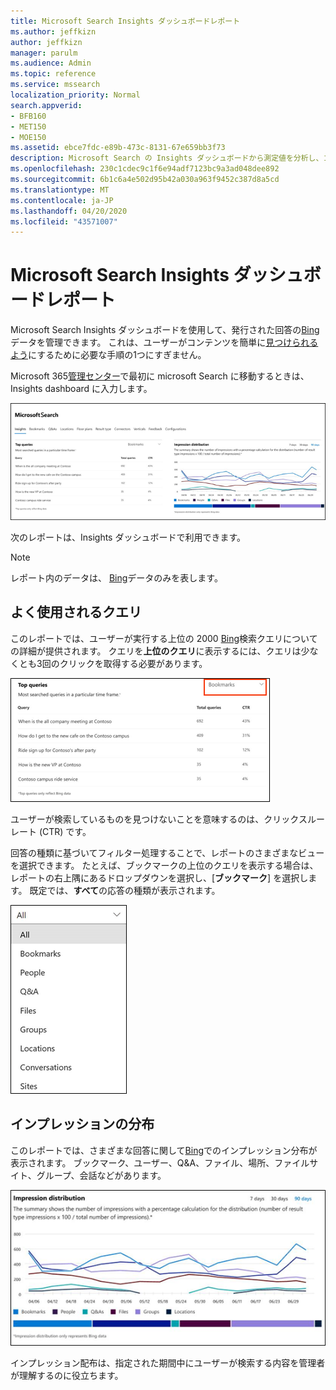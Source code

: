 ```yaml
---
title: Microsoft Search Insights ダッシュボードレポート
ms.author: jeffkizn
author: jeffkizn
manager: parulm
ms.audience: Admin
ms.topic: reference
ms.service: mssearch
localization_priority: Normal
search.appverid:
- BFB160
- MET150
- MOE150
ms.assetid: ebce7fdc-e89b-473c-8131-67e659bb3f73
description: Microsoft Search の Insights ダッシュボードから測定値を分析し、コンテンツを管理する
ms.openlocfilehash: 230c1cdec9c1f6e94adf7123bc9a3ad048dee892
ms.sourcegitcommit: 6b1c6a4e502d95b42a030a963f9452c387d8a5cd
ms.translationtype: MT
ms.contentlocale: ja-JP
ms.lasthandoff: 04/20/2020
ms.locfileid: "43571007"
---
```

# <a name="microsoft-search-insights-dashboard-reports"></a>Microsoft Search Insights ダッシュボードレポート

Microsoft Search Insights ダッシュボードを使用して、発行された回答の[Bing](https://Bing.com)データを管理できます。 これは、ユーザーがコンテンツを簡単に[見つけられるよう](make-content-easy-to-find.md)にするために必要な手順の1つにすぎません。

Microsoft 365[管理センター](https://admin.microsoft.com)で最初に microsoft Search に移動するときは、Insights dashboard に入力します。

![Insights-dashboard](media/Insights-dashboard.png)

次のレポートは、Insights ダッシュボードで利用できます。

> [!NOTE]
> レポート内のデータは、 [Bing](https://Bing.com)データのみを表します。

## <a name="top-queries"></a>よく使用されるクエリ

このレポートでは、ユーザーが実行する上位の 2000 [Bing](https://Bing.com)検索クエリについての詳細が提供されます。 クエリを**上位のクエリ**に表示するには、クエリは少なくとも3回のクリックを取得する必要があります。

![[上位のクエリ] テーブルヘッダーでレポートします。クエリ、クエリの合計数、およびクリックスルー率。](media/Insights-topqueries.png)

ユーザーが検索しているものを見つけないことを意味するのは、クリックスルーレート (CTR) です。

回答の種類に基づいてフィルター処理することで、レポートのさまざまなビューを選択できます。 たとえば、ブックマークの上位のクエリを表示する場合は、レポートの右上隅にあるドロップダウンを選択し、[**ブックマーク**] を選択します。 既定では、**すべて**の応答の種類が表示されます。

![ブックマーク、ユーザー、Q&A、ファイル、グループ、場所、会話、サイトによって上位のクエリレポートをフィルター処理する](media/Insights-topqueries-dropdown.png)

## <a name="impression-distribution"></a>インプレッションの分布

このレポートでは、さまざまな回答に関して[Bing](https://Bing.com)でのインプレッション分布が表示されます。 ブックマーク、ユーザー、Q&A、ファイル、場所、ファイルサイト、グループ、会話などがあります。

![期間として90日が選択されたインプレッションレポート。](media/Insights-impressions.png)

インプレッション配布は、指定された期間中にユーザーが検索する内容を管理者が理解するのに役立ちます。
